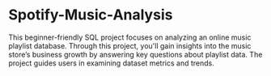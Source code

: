 # Spotify-Music-Analysis

This beginner-friendly SQL project focuses on analyzing an online music playlist database. Through this project, you'll gain insights into the music store’s business growth by answering key questions about playlist data. The project guides users in examining dataset metrics and trends.
